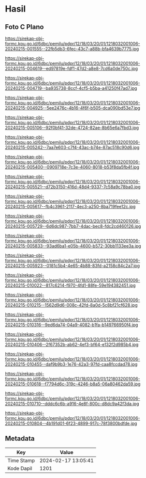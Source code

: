 # Hasil

## Foto C Plano

https://sirekap-obj-formc.kpu.go.id/6dbc/pemilu/pdpr/12/18/03/20/01/1218032001006-20240215-001555--22fb5db3-6fec-43c7-a88b-bfa4639b7775.jpg

https://sirekap-obj-formc.kpu.go.id/6dbc/pemilu/pdpr/12/18/03/20/01/1218032001006-20240215-004619--ed97819e-fdf1-47d2-a8e8-7cd6a0de750c.jpg

https://sirekap-obj-formc.kpu.go.id/6dbc/pemilu/pdpr/12/18/03/20/01/1218032001006-20240215-004719--ba935738-8ccf-4cf5-b5ba-a41250f47ad7.jpg

https://sirekap-obj-formc.kpu.go.id/6dbc/pemilu/pdpr/12/18/03/20/01/1218032001006-20240215-004925--5ee2476c-4b16-4f6f-b505-dca090bd53e7.jpg

https://sirekap-obj-formc.kpu.go.id/6dbc/pemilu/pdpr/12/18/03/20/01/1218032001006-20240215-005106--92f0bf41-32de-4724-82ae-8b65e6a7fbd3.jpg

https://sirekap-obj-formc.kpu.go.id/6dbc/pemilu/pdpr/12/18/03/20/01/1218032001006-20240215-005242--7aa7e603-c7f4-43ac-b74e-87ac518c90d6.jpg

https://sirekap-obj-formc.kpu.go.id/6dbc/pemilu/pdpr/12/18/03/20/01/1218032001006-20240215-005400--0909718e-7c3e-4060-8018-b53f8da5fb4f.jpg

https://sirekap-obj-formc.kpu.go.id/6dbc/pemilu/pdpr/12/18/03/20/01/1218032001006-20240215-005521--d72b3150-416d-48d4-9337-7c58a9c78ba0.jpg

https://sirekap-obj-formc.kpu.go.id/6dbc/pemilu/pdpr/12/18/03/20/01/1218032001006-20240215-005617--fb4c3961-2117-4ec3-a250-8ba719fee12c.jpg

https://sirekap-obj-formc.kpu.go.id/6dbc/pemilu/pdpr/12/18/03/20/01/1218032001006-20240215-005729--6d6dc987-7bb7-4dac-bec8-fdc2cd460126.jpg

https://sirekap-obj-formc.kpu.go.id/6dbc/pemilu/pdpr/12/18/03/20/01/1218032001006-20240215-005833--93ad6ba1-e05b-4600-b572-30bb1133ee3a.jpg

https://sirekap-obj-formc.kpu.go.id/6dbc/pemilu/pdpr/12/18/03/20/01/1218032001006-20240215-005923--0181c5b4-4e65-4b88-83fd-a2158c84c2a7.jpg

https://sirekap-obj-formc.kpu.go.id/6dbc/pemilu/pdpr/12/18/03/20/01/1218032001006-20240215-010022--817c6214-f970-4fd1-88fe-59e194382451.jpg

https://sirekap-obj-formc.kpu.go.id/6dbc/pemilu/pdpr/12/18/03/20/01/1218032001006-20240215-010215--1562d9d6-008c-42fd-8a0d-5c8bf21cf628.jpg

https://sirekap-obj-formc.kpu.go.id/6dbc/pemilu/pdpr/12/18/03/20/01/1218032001006-20240215-010316--9ed6da74-04a9-4082-b1fa-b149766950f4.jpg

https://sirekap-obj-formc.kpu.go.id/6dbc/pemilu/pdpr/12/18/03/20/01/1218032001006-20240215-010406--2f67352b-ab62-4ef3-bf64-e132f2d985b4.jpg

https://sirekap-obj-formc.kpu.go.id/6dbc/pemilu/pdpr/12/18/03/20/01/1218032001006-20240215-010455--daf9b9b3-1e76-42a3-97fd-caa8fccdad78.jpg

https://sirekap-obj-formc.kpu.go.id/6dbc/pemilu/pdpr/12/18/03/20/01/1218032001006-20240215-010618--f7794d6c-319c-4246-b8a5-06a80462da59.jpg

https://sirekap-obj-formc.kpu.go.id/6dbc/pemilu/pdpr/12/18/03/20/01/1218032001006-20240215-010710--dddc6c6b-a916-4e8f-800c-d8dc9a42f3da.jpg

https://sirekap-obj-formc.kpu.go.id/6dbc/pemilu/pdpr/12/18/03/20/01/1218032001006-20240215-010804--4b191d01-6f23-4899-917c-78f3800bdfde.jpg


## Metadata

| Key        | Value               |
| ---------- | ------------------- |
| Time Stamp | 2024-02-17 13:05:41 |
| Kode Dapil | 1201                |



